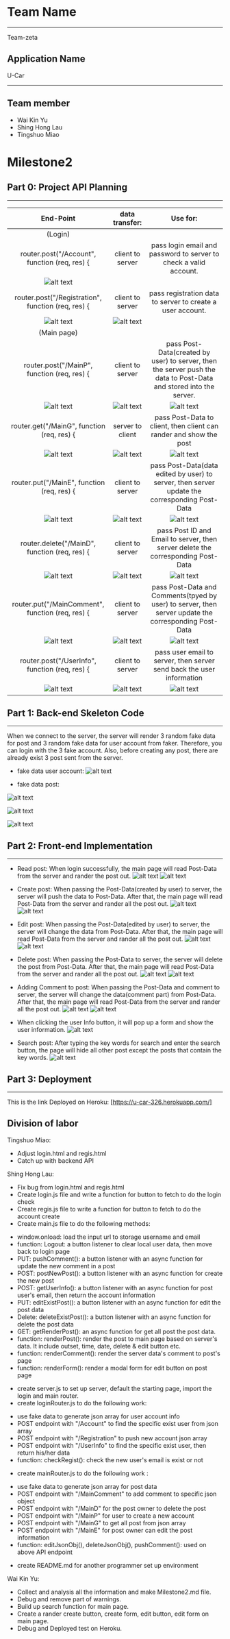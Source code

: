 # Team Name
___________________________________________________________________
Team-zeta
## Application Name
U-Car
___________________________________________________________________

## Team member
- Wai Kin Yu
- Shing Hong Lau
- Tingshuo Miao

# Milestone2

## Part 0: Project API Planning
___________________________________________________________________

| End-Point                                            | data transfer:          | Use for:    |
| :-----:                                              | :----------:            | :-: |
| (Login)                                              |                         |     |
| router.post("/Account", function (req, res) {        | client to server        |  pass login email and password to server to check a valid account.|
|![alt text](https://github.com/hilshong2580/cs326-final-zeta/blob/main/docs/screenShot2/loginFE.PNG) |
| router.post("/Registration", function (req, res) {   | client to server        | pass registration data to server to create a user account.   |
|![alt text](https://github.com/hilshong2580/cs326-final-zeta/blob/main/docs/screenShot2/rigstFE.PNG) |![alt text](https://github.com/hilshong2580/cs326-final-zeta/blob/main/docs/screenShot2/rigstBE.PNG) |
| (Main page)                                          |                         |     |
| router.post("/MainP", function (req, res) {          | client to server        | pass Post-Data(created by user) to server, then the server push the data to Post-Data and stored into the server. |
|![alt text](https://github.com/hilshong2580/cs326-final-zeta/blob/main/docs/screenShot2/createPostFE.PNG)|![alt text](https://github.com/hilshong2580/cs326-final-zeta/blob/main/docs/screenShot2/createPostBE2.0.PNG)|![alt text](https://github.com/hilshong2580/cs326-final-zeta/blob/main/docs/screenShot2/createPostFE2.0.PNG)|
| router.get("/MainG", function (req, res) {           | server  to client       | pass Post-Data to client, then client can rander and show the post     |
|![alt text](https://github.com/hilshong2580/cs326-final-zeta/blob/main/docs/screenShot2/getPostBE.PNG)|![alt text](https://github.com/hilshong2580/cs326-final-zeta/blob/main/docs/screenShot2/fakerPostFE.PNG)|![alt text](https://github.com/hilshong2580/cs326-final-zeta/blob/main/docs/screenShot2/fakerPostFE2.PNG)|
| router.put("/MainE", function (req, res) {           | client to server        | pass Post-Data(data edited by user) to server, then server update the corresponding Post-Data  |
|![alt text](https://github.com/hilshong2580/cs326-final-zeta/blob/main/docs/screenShot2/ed1.PNG)|![alt text](https://github.com/hilshong2580/cs326-final-zeta/blob/main/docs/screenShot2/editPostFE.PNG)|![alt text](https://github.com/hilshong2580/cs326-final-zeta/blob/main/docs/screenShot2/ed3.PNG)|
| router.delete("/MainD", function (req, res) {        | client to server        | pass Post ID and Email to server, then server delete the corresponding Post-Data     |
|![alt text](https://github.com/hilshong2580/cs326-final-zeta/blob/main/docs/screenShot2/editPostBE.PNG)|![alt text](https://github.com/hilshong2580/cs326-final-zeta/blob/main/docs/screenShot2/deletePostFE.PNG)|![alt text](https://github.com/hilshong2580/cs326-final-zeta/blob/main/docs/screenShot2/deletePostBE.PNG)|
| router.put("/MainComment", function (req, res) {     | client to server        | pass Post-Data and Comments(tpyed by user) to server, then server update the corresponding Post-Data |
|![alt text](https://github.com/hilshong2580/cs326-final-zeta/blob/main/docs/screenShot2/getPostBE.PNG)|![alt text](https://github.com/hilshong2580/cs326-final-zeta/blob/main/docs/screenShot2/co1.PNG)|![alt text](https://github.com/hilshong2580/cs326-final-zeta/blob/main/docs/screenShot2/co2.PNG)|
|router.post("/UserInfo", function (req, res) {|client to server| pass user email to server, then server send back the user information |
|![alt text](https://github.com/hilshong2580/cs326-final-zeta/blob/main/docs/screenShot2/loginFE.PNG)|![alt text](https://github.com/hilshong2580/cs326-final-zeta/blob/main/docs/screenShot2/userInfo.PNG)|![alt text](https://github.com/hilshong2580/cs326-final-zeta/blob/main/docs/screenShot2/userInfo2.PNG)|


## Part 1: Back-end Skeleton Code
___________________________________________________________________

When we connect to the server, the server will render 3 random fake data for post and 3 random fake data for user account from faker. Therefore, you can login with the 3 fake account. Also, before creating any post, there are already exist 3 post sent from the server.

- fake data user account:
![alt text](https://github.com/hilshong2580/cs326-final-zeta/blob/main/docs/screenShot2/fakerDataUserAccountBE.PNG)

- fake data post:

![alt text](https://github.com/hilshong2580/cs326-final-zeta/blob/main/docs/screenShot2/fakerPostFE.PNG)

![alt text](https://github.com/hilshong2580/cs326-final-zeta/blob/main/docs/screenShot2/fakerPostFE2.PNG)

![alt text](https://github.com/hilshong2580/cs326-final-zeta/blob/main/docs/screenShot2/fakerPostBE.PNG)

## Part 2: Front-end Implementation
___________________________________________________________________

- Read post:  When login successfully, the main page will read Post-Data from the server and rander the post out.
![alt text](https://github.com/hilshong2580/cs326-final-zeta/blob/main/docs/screenShot2/fakerData1.0.PNG)
![alt text](https://github.com/hilshong2580/cs326-final-zeta/blob/main/docs/screenShot2/fakerData1.2.PNG)


- Create post: When passing the Post-Data(created by user) to server, the server will push the data to Post-Data. After that, the main page will read Post-Data from the server and rander all the post out.
![alt text](https://github.com/hilshong2580/cs326-final-zeta/blob/main/docs/screenShot2/createPost.PNG)
![alt text](https://github.com/hilshong2580/cs326-final-zeta/blob/main/docs/screenShot2/createPost1.PNG)

- Edit post: When passing the Post-Data(edited by user) to server, the server will change the data from Post-Data. After that, the main page will read Post-Data from the server and rander all the post out.
![alt text](https://github.com/hilshong2580/cs326-final-zeta/blob/main/docs/screenShot2/editPost.PNG)
![alt text](https://github.com/hilshong2580/cs326-final-zeta/blob/main/docs/screenShot2/editPost1.PNG)

- Delete post: When passing the Post-Data to server, the server will delete the post from Post-Data. After that, the main page will read Post-Data from the server and rander all the post out.
![alt text](https://github.com/hilshong2580/cs326-final-zeta/blob/main/docs/screenShot2/deletePost.PNG)
![alt text](https://github.com/hilshong2580/cs326-final-zeta/blob/main/docs/screenShot2/deletePost1.PNG)

- Adding Comment to post: When passing the Post-Data and comment to server, the server will change the data(comment part) from Post-Data. After that, the main page will read Post-Data from the server and rander all the post out.
![alt text](https://github.com/hilshong2580/cs326-final-zeta/blob/main/docs/screenShot2/commentSubmit.PNG)
![alt text](https://github.com/hilshong2580/cs326-final-zeta/blob/main/docs/screenShot2/commentSubmit1.PNG)

- When clicking the user Info button, it will pop up a form and show the user information.
![alt text](https://github.com/hilshong2580/cs326-final-zeta/blob/main/docs/screenShot2/userInfo.PNG)


- Search post: After typing the key words for search and enter the search button, the page will hide all other post except the posts that contain the key words.
![alt text](https://github.com/hilshong2580/cs326-final-zeta/blob/main/docs/screenShot2/search.PNG)



## Part 3: Deployment
___________________________________________________________________

This is the link Deployed on Heroku: [https://u-car-326.herokuapp.com/]

## Division of labor

Tingshuo Miao: 
* Adjust login.html and regis.html
* Catch up with backend API

Shing Hong Lau:
* Fix bug from login.html and regis.html
* Create login.js file and write a function for button to fetch to do the login check
* Create regis.js file to write a function for button to fetch to do the account create
* Create main.js file to do the following methods:
- window.onload: load the input url to storage username and email
- function: Logout: a button listener to clear local user data, then move back to login page
- PUT: pushComment(): a button listener with an async function for update the new comment in a post
- POST: postNewPost(): a button listener with an async function for create the new post
- POST: getUserInfo(): a button listener with an async function for post user's email, then return the account information
- PUT: editExistPost(): a button listener with an async function for edit the post data
- Delete: deleteExistPost(): a button listener with an async function for delete the post data
- GET: getRenderPost(): an async function for get all post the post data.
- function: renderPost(): render the post to main page based on server's data. It include outset, time, date, delete & edit button etc.
- function: renderComment(): render the server data's comment to post's page
- function: renderForm(): render a modal form for edit button on post page
* create server.js to set up server, default the starting page, import the login and main router.
* create loginRouter.js to do the following work:
- use fake data to generate json array for user account info
- POST endpoint with "/Account" to find the specific exist user from json array
- POST endpoint with "/Registration" to push new account json array
- POST endpoint with "/UserInfo" to find the specific exist user, then return his/her data
- function: checkRegist(): check the new user's email is exist or not
* create mainRouter.js to do the following work :
- use fake data to generate json array for post data
- POST endpoint with "/MainComment" to add comment to specific json object
- POST endpoint with "/MainD" for the post owner to delete the post 
- POST endpoint with "/MainP" for user to create a new account
- POST endpoint with "/MainG" to get all post from json array
- POST endpoint with "/MainE" for post owner can edit the post information
- function: editJsonObj(), deleteJsonObj(), pushComment(): used on above API endpoint
* create README.md for another programmer set up environment

Wai Kin Yu:
* Collect and analysis all the information and make Milestone2.md file.
* Debug and remove part of warnings.
* Build up search function for main page.
* Create a rander create button, create form, edit button, edit form on main page.
* Debug and Deployed test on Heroku.




